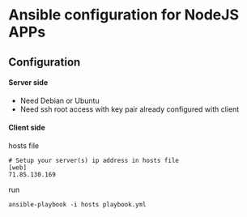 # Ansible configuration for NodeJS APPs
## Configuration
#### Server side
- Need Debian or Ubuntu 
- Need ssh root access with key pair already configured with client

#### Client side
hosts file
```
# Setup your server(s) ip address in hosts file
[web]
71.85.130.169
```

run
```shell
ansible-playbook -i hosts playbook.yml
```